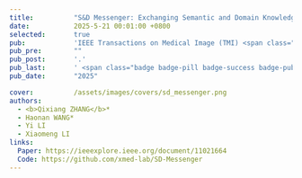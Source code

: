 ```yaml
---
title:          "S&D Messenger: Exchanging Semantic and Domain Knowledge for Generic Semi-Supervised Medical Image Segmentation"
date:           2025-5-21 00:01:00 +0800
selected:       true
pub:            'IEEE Transactions on Medical Image (TMI) <span class="badge badge-info">JCR Q1</span>'
pub_pre:        ""
pub_post:       '.'
pub_last:       ' <span class="badge badge-pill badge-success badge-publication">Segmentation</span> <img alt="GitHub Repo stars" src="https://img.shields.io/github/stars/xmed-lab/sd-messenger?style=social">'
pub_date:       "2025"

cover:          /assets/images/covers/sd_messenger.png
authors:
  - <b>Qixiang ZHANG</b>*
  - Haonan WANG*
  - Yi LI
  - Xiaomeng LI
links:
  Paper: https://ieeexplore.ieee.org/document/11021664
  Code: https://github.com/xmed-lab/SD-Messenger
---
```

